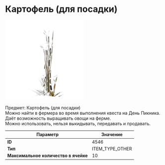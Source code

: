 # Картофель (для посадки)

![Item Image](../img/4546.webp?raw=true)

Предмет: Картофель (для посадки)<br>Можно найти в фермера во время выполнения квеста на День Пикника.<br>Даёт возможность выращивать овощи на ферме.<br>Можно использовать, нельзя выкидывать, передавать и продавать.


| Параметр | Значение |
|----------|----------|
| **ID** | 4546 |
| **Тип** | ITEM_TYPE_OTHER |
| **Максимальное количество в ячейке** | 10 |

